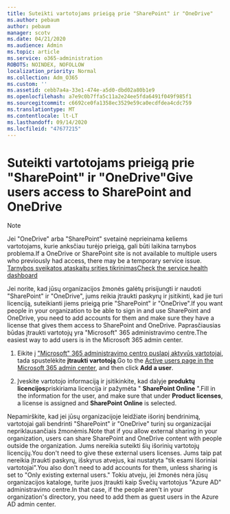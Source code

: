 ```yaml
---
title: Suteikti vartotojams prieigą prie "SharePoint" ir "OneDrive"
ms.author: pebaum
author: pebaum
manager: scotv
ms.date: 04/21/2020
ms.audience: Admin
ms.topic: article
ms.service: o365-administration
ROBOTS: NOINDEX, NOFOLLOW
localization_priority: Normal
ms.collection: Adm_O365
ms.custom: ''
ms.assetid: cebb7a4a-33e1-474e-a5d0-dbd02a80b1e9
ms.openlocfilehash: a7e9c0b7ffa5c11a2e24ee5fda6491f049f985f1
ms.sourcegitcommit: c6692ce0fa1358ec3529e59ca0ecdfdea4cdc759
ms.translationtype: MT
ms.contentlocale: lt-LT
ms.lasthandoff: 09/14/2020
ms.locfileid: "47677215"
---
```

# <a name="give-users-access-to-sharepoint-and-onedrive"></a><span data-ttu-id="07e34-102">Suteikti vartotojams prieigą prie "SharePoint" ir "OneDrive"</span><span class="sxs-lookup"><span data-stu-id="07e34-102">Give users access to SharePoint and OneDrive</span></span>

> [!NOTE]
> <span data-ttu-id="07e34-103">Jei "OneDrive" arba "SharePoint" svetainė neprieinama keliems vartotojams, kurie anksčiau turėjo prieigą, gali būti laikina tarnybos problema.</span><span class="sxs-lookup"><span data-stu-id="07e34-103">If a OneDrive or SharePoint site is not available to multiple users who previously had access, there may be a temporary service issue.</span></span> [<span data-ttu-id="07e34-104">Tarnybos sveikatos ataskaitų srities tikrinimas</span><span class="sxs-lookup"><span data-stu-id="07e34-104">Check the service health dashboard</span></span>](https://portal.office.com/adminportal/home#/servicehealth)
  
<span data-ttu-id="07e34-105">Jei norite, kad jūsų organizacijos žmonės galėtų prisijungti ir naudoti "SharePoint" ir "OneDrive", jums reikia įtraukti paskyrų ir įsitikinti, kad jie turi licenciją, suteikianti jiems prieigą prie "SharePoint" ir "OneDrive".</span><span class="sxs-lookup"><span data-stu-id="07e34-105">If you want people in your organization to be able to sign in and use SharePoint and OneDrive, you need to add accounts for them and make sure they have a license that gives them access to SharePoint and OneDrive.</span></span> <span data-ttu-id="07e34-106">Paprasčiausias būdas įtraukti vartotojų yra "Microsoft" 365 administravimo centre.</span><span class="sxs-lookup"><span data-stu-id="07e34-106">The easiest way to add users is in the Microsoft 365 admin center.</span></span>
  
1. <span data-ttu-id="07e34-107">Eikite į ["Microsoft" 365 administravimo centro puslapį aktyvūs vartotojai](https://portal.office.com/adminportal/home#/users), tada spustelėkite **įtraukti vartotoją**.</span><span class="sxs-lookup"><span data-stu-id="07e34-107">Go to the [Active users page in the Microsoft 365 admin center](https://portal.office.com/adminportal/home#/users), and then click **Add a user**.</span></span>
    
2. <span data-ttu-id="07e34-108">Įveskite vartotojo informaciją ir įsitikinkite, kad dalyje **produktų licencijos**priskiriama licencija ir pažymėta " **SharePoint Online** ".</span><span class="sxs-lookup"><span data-stu-id="07e34-108">Fill in the information for the user, and make sure that under **Product licenses**, a license is assigned and **SharePoint Online** is selected.</span></span> 
    
<span data-ttu-id="07e34-109">Nepamirškite, kad jei jūsų organizacijoje leidžiate išorinį bendrinimą, vartotojai gali bendrinti "SharePoint" ir "OneDrive" turinį su organizacijai nepriklausančiais žmonėmis.</span><span class="sxs-lookup"><span data-stu-id="07e34-109">Note that if you allow external sharing in your organization, users can share SharePoint and OneDrive content with people outside the organization.</span></span> <span data-ttu-id="07e34-110">Jums nereikia suteikti šių išorinių vartotojų licencijų.</span><span class="sxs-lookup"><span data-stu-id="07e34-110">You don't need to give these external users licenses.</span></span> <span data-ttu-id="07e34-111">Jums taip pat nereikia įtraukti paskyrų, išskyrus atvejus, kai nustatyta "tik esami Išoriniai vartotojai".</span><span class="sxs-lookup"><span data-stu-id="07e34-111">You also don't need to add accounts for them, unless sharing is set to "Only existing external users."</span></span> <span data-ttu-id="07e34-112">Tokiu atveju, jei žmonės nėra jūsų organizacijos kataloge, turite juos įtraukti kaip Svečių vartotojus "Azure AD" administravimo centre.</span><span class="sxs-lookup"><span data-stu-id="07e34-112">In that case, if the people aren't in your organization's directory, you need to add them as guest users in the Azure AD admin center.</span></span>
  


